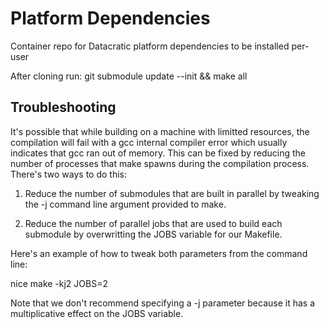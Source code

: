 Platform Dependencies
=====================

Container repo for Datacratic platform dependencies to be installed per-user

After cloning run: git submodule update --init && make all

Troubleshooting
---------------

It's possible that while building on a machine with limitted resources, the
compilation will fail with a gcc internal compiler error which usually indicates
that gcc ran out of memory. This can be fixed by reducing the number of
processes that make spawns during the compilation process. There's two ways to
do this:

1. Reduce the number of submodules that are built in parallel by tweaking the -j
   command line argument provided to make.

2. Reduce the number of parallel jobs that are used to build each submodule by
   overwritting the JOBS variable for our Makefile.

Here's an example of how to tweak both parameters from the command line:

   nice make -kj2 JOBS=2

Note that we don't recommend specifying a -j parameter because it has a
multiplicative effect on the JOBS variable.
